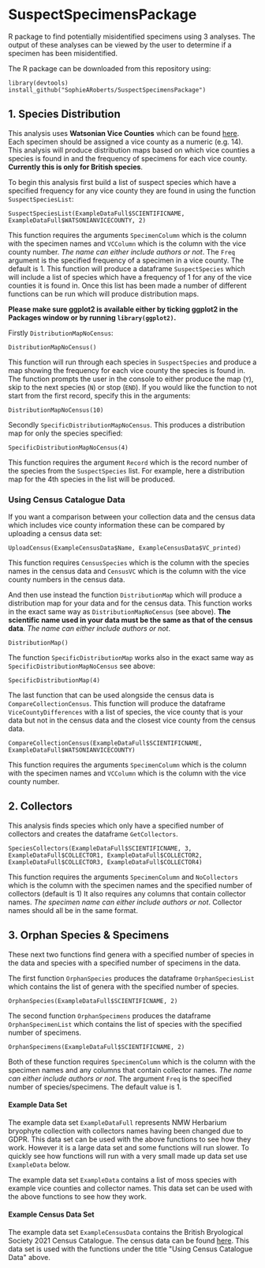 # SuspectSpecimensPackage

R package to find potentially misidentified specimens using 3 analyses. The output of these analyses can be viewed by the user to determine if a specimen has been misidentified. 

The R package can be downloaded from this repository using:

```
library(devtools)
install_github("SophieARoberts/SuspectSpecimensPackage")
```

## 1. Species Distribution

This analysis uses **Watsonian Vice Counties** which can be found [here](https://www.brc.ac.uk/article/british-vice-counties).
Each specimen should be assigned a vice county as a numeric (e.g. 14).
This analysis will produce distribution maps based on which vice counties a species is found in and the frequency of specimens for each vice county. **Currently this is only for British species**.

To begin this analysis first build a list of suspect species which have a specified frequency for any vice county they are found in using the function `SuspectSpeciesList`:

```
SuspectSpeciesList(ExampleDataFull$SCIENTIFICNAME, ExampleDataFull$WATSONIANVICECOUNTY, 2)
```

This function requires the arguments `SpecimenColumn` which is the column with the specimen names and `VCColumn` which is the column with the vice county number.
*The name can either include authors or not*.
The `Freq` argument is the specified frequency of a specimen in a vice county. The default is 1.
This function will produce a dataframe `SuspectSpecies` which will include a list of species which have a frequency of 1 for any of the vice counties it is found in.
Once this list has been made a number of different functions can be run which will produce distribution maps.

**Please make sure ggplot2 is available either by ticking ggplot2 in the Packages window or by running `library(ggplot2)`.**

Firstly `DistributionMapNoCensus`:

```
DistributionMapNoCensus()
```

This function will run through each species in `SuspectSpecies` and produce a map showing the frequency for each vice county the species is found in.
The function prompts the user in the console to either produce the map (`Y`), skip to the next species (`N`) or stop (`END`).
If you would like the function to not start from the first record, specify this in the arguments:

```
DistributionMapNoCensus(10)
```


Secondly `SpecificDistributionMapNoCensus`. This produces a distribution map for only the species specified:

```
SpecificDistributionMapNoCensus(4)
```

This function requires the argument `Record` which is the record number of the species from the `SuspectSpecies` list. For example, here a distribution map for the 4th species in the list will be produced.

### Using Census Catalogue Data

If you want a comparison between your collection data and the census data which includes vice county information these can be compared by uploading a census data set:

```
UploadCensus(ExampleCensusData$Name, ExampleCensusData$VC_printed)
```
This function requires `CensusSpecies` which is the column with the species names in the census data and `CensusVC` which is the column with the vice county numbers in the census data.

And then use instead the function `DistributionMap` which will produce a distribution map for your data and for the census data. This function works in the exact same way as `DistributionMapNoCensus` (see above).
**The scientific name used in your data must be the same as that of the census data**.
*The name can either include authors or not*.

```
DistributionMap()
```
The function `SpecificDistributionMap` works also in the exact same way as `SpecificDistributionMapNoCensus` see above:

```
SpecificDistributionMap(4)
```
The last function that can be used alongside the census data is `CompareCollectionCensus`. This function will produce the dataframe `ViceCountyDifferences` with a list of species, the vice county that is your data but not in the census data and the closest vice county from the census data.

```
CompareCollectionCensus(ExampleDataFull$SCIENTIFICNAME, ExampleDataFull$WATSONIANVICECOUNTY)
```
This function requires the arguments `SpecimenColumn` which is the column with the specimen names and `VCColumn` which is the column with the vice county number.

## 2. Collectors

This analysis finds species which only have a specified number of collectors and creates the dataframe `GetCollectors`.

```
SpeciesCollectors(ExampleDataFull$SCIENTIFICNAME, 3, ExampleDataFull$COLLECTOR1, ExampleDataFull$COLLECTOR2, ExampleDataFull$COLLECTOR3, ExampleDataFull$COLLECTOR4)
```
This function requires the arguments `SpecimenColumn` and `NoCollectors` which is the column with the specimen names and the specified number of collectors (default is 1) It also requires any columns that contain collector names. *The specimen name can either include authors or not*. Collector names should all be in the same format.

## 3. Orphan Species & Specimens

These next two functions find genera with a specified number of species in the data and species with a specified number of specimens in the data.

The first function `OrphanSpecies` produces the dataframe `OrphanSpeciesList` which contains the list of genera with the specified number of species.

```
OrphanSpecies(ExampleDataFull$SCIENTIFICNAME, 2)
```

The second function `OrphanSpecimens` produces the dataframe `OrphanSpecimenList` which contains the list of species with the specified number of specimens.


```
OrphanSpecimens(ExampleDataFull$SCIENTIFICNAME, 2)
```

Both of these function requires `SpecimenColumn` which is the column with the specimen names and any columns that contain collector names. *The name can either include authors or not*. The argument `Freq` is the specified number of species/specimens. The default value is 1.

#### Example Data Set

The example data set `ExampleDataFull` represents NMW Herbarium bryophyte collection with collectors names having been changed due to GDPR. This data set can be used with the above functions to see how they work. However it is a large data set and some functions will run slower. To quickly see how functions will run with a very small made up data set use `ExampleData` below.

The example data set `ExampleData` contains a list of moss species with example vice counties and collector names. This data set can be used with the above functions to see how they work.

#### Example Census Data Set

The example data set `ExampleCensusData` contains the British Bryological Society 2021 Census Catalogue. The census data can be found [here](https://www.britishbryologicalsociety.org.uk/publications/census-catalogue/). This data set is used with the functions under the title "Using Census Catalogue Data" above.
